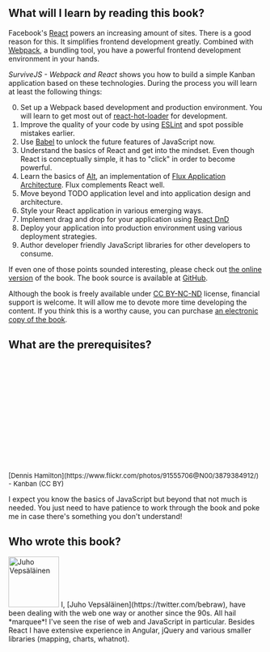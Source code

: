 ## What will I learn by reading this book?

Facebook's [React](https://facebook.github.io/react/) powers an increasing amount of sites. There is a good reason for this. It simplifies frontend development greatly. Combined with [Webpack](https://webpack.github.io/), a bundling tool, you have a powerful frontend development environment in your hands.

*SurviveJS - Webpack and React* shows you how to build a simple Kanban application based on these technologies. During the process you will learn at least the following things:

0. Set up a Webpack based development and production environment. You will learn to get most out of [react-hot-loader](https://github.com/gaearon/react-hot-loader) for development.
0. Improve the quality of your code by using [ESLint](http://eslint.org/) and spot possible mistakes earlier.
0. Use [Babel](https://babeljs.io/) to unlock the future features of JavaScript now.
0. Understand the basics of React and get into the mindset. Even though React is conceptually simple, it has to "click" in order to become powerful.
0. Learn the basics of [Alt](http://alt.js.org/), an implementation of [Flux Application Architecture](https://facebook.github.io/flux/docs/overview.html). Flux complements React well.
0. Move beyond TODO application level and into application design and architecture.
0. Style your React application in various emerging ways.
0. Implement drag and drop for your application using [React DnD](https://gaearon.github.io/react-dnd/)
0. Deploy your application into production environment using various deployment strategies.
0. Author developer friendly JavaScript libraries for other developers to consume.

If even one of those points sounded interesting, please check out [the online version](webpack_react/introduction) of the book. The book source is available at [GitHub](https://github.com/survivejs/webpack_react).

Although the book is freely available under [CC BY-NC-ND](https://creativecommons.org/licenses/by-nc-nd/4.0/) license, financial support is welcome. It will allow me to devote more time developing the content. If you think this is a worthy cause, you can purchase [an electronic copy of the book](https://leanpub.com/survivejs_webpack).

## What are the prerequisites?

<div style="margin-bottom: 1em">
    <div style="background-image: url('images/kanban_small.jpg'); height: 220px; background-position: top; background-size: cover;"></div>
    <span class="legend" style="font-size: small;">[Dennis Hamilton](https://www.flickr.com/photos/91555706@N00/3879384912/) - Kanban (CC BY)</span>
</div>

I expect you know the basics of JavaScript but beyond that not much is needed. You just need to have patience to work through the book and poke me in case there's something you don't understand!

## Who wrote this book?

<p>
<img src="https://www.gravatar.com/avatar/b26ec3c2769168c2cbc64cc3df9cdd9c?s=100" alt="Juho Vepsäläinen" class="author-photo" width="100" height="100" />
I, [Juho Vepsäläinen](https://twitter.com/bebraw), have been dealing with the web one way or another since the 90s. All hail *marquee*! I've seen the rise of web and JavaScript in particular. Besides React I have extensive experience in Angular, jQuery and various smaller libraries (mapping, charts, whatnot).
</p>
